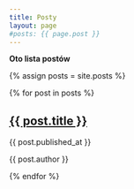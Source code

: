 ```yaml
---
title: Posty
layout: page
#posts: {{ page.post }} 
---
```


**Oto lista postów**

{% assign posts = site.posts %}

{% for post in posts %}
  <div class="post">
    <h2><a href="{{ post.url }}">{{ post.title }}</a></h2>
    <p class="date">{{ post.published_at }}</p>
    <p class="author">{{ post.author }}</p>
  </div>
{% endfor %}
 
